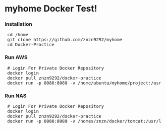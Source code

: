 # myhome Docker Test!

### Installation
<pre>
 cd /home
 git clone https://github.com/znzn9292/myhome
 cd Docker-Practice
</pre>

### Run AWS
<pre>
 # Login For Private Docker Repository
 docker login
 docker pull znzn9292/docker-practice
 docker run -p 8080:8080 -v /home/ubuntu/myhome/project:/usr/local/tomcat/webapps znzn9292/docker-practice
</pre>

### Run NAS
<pre>
 # Login For Private Docker Repository
 docker login
 docker pull znzn9292/docker-practice
 docker run -p 8080:8080 -v /homes/znzn/docker/tomcat:/usr/local/tomcat/webapps znzn9292/docker-practice
</pre>

